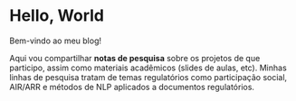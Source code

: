 # Hello, World

Bem-vindo ao meu blog!

Aqui vou compartilhar **notas de pesquisa** sobre os projetos de que participo, assim como materiais acadêmicos (slides de aulas, etc). Minhas linhas de pesquisa tratam de temas regulatórios como participação social, AIR/ARR e métodos de NLP aplicados a documentos regulatórios.